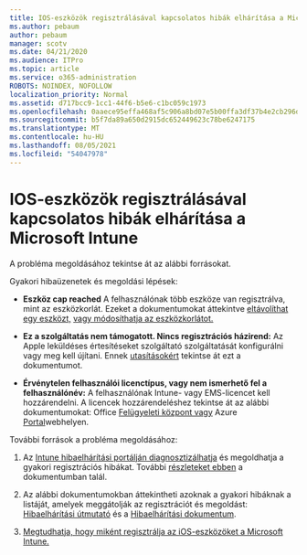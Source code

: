 ```yaml
---
title: IOS-eszközök regisztrálásával kapcsolatos hibák elhárítása a Microsoft Intune
ms.author: pebaum
author: pebaum
manager: scotv
ms.date: 04/21/2020
ms.audience: ITPro
ms.topic: article
ms.service: o365-administration
ROBOTS: NOINDEX, NOFOLLOW
localization_priority: Normal
ms.assetid: d717bcc9-1cc1-44f6-b5e6-c1bc059c1973
ms.openlocfilehash: 0aaece95effa468af5c906a8bd07e5b00ffa3df37b4e2cb296d64108efec94e9
ms.sourcegitcommit: b5f7da89a650d2915dc652449623c78be6247175
ms.translationtype: MT
ms.contentlocale: hu-HU
ms.lasthandoff: 08/05/2021
ms.locfileid: "54047978"
---
```

# <a name="troubleshoot-issues-with-enrolling-ios-devices-in-microsoft-intune"></a>IOS-eszközök regisztrálásával kapcsolatos hibák elhárítása a Microsoft Intune

A probléma megoldásához tekintse át az alábbi forrásokat. 
  
Gyakori hibaüzenetek és megoldási lépések:
  
- **Eszköz cap reached** A felhasználónak több eszköze van regisztrálva, mint az eszközkorlát. Ezeket a dokumentumokat áttekintve [eltávolíthat egy eszközt,](https://docs.microsoft.com/intune/devices-wipe) [vagy módosíthatja az eszközkorlátot.](https://docs.microsoft.com/intune/enrollment-restrictions-set#set-device-limit-restrictions)
    
- **Ez a szolgáltatás nem támogatott. Nincs regisztrációs házirend:** Az Apple leküldéses értesítéseket szolgáltató szolgáltatását konfigurálni vagy meg kell újítani. Ennek [utasításokért](https://docs.microsoft.com/intune/apple-mdm-push-certificate-get) tekintse át ezt a dokumentumot. 
    
- **Érvénytelen felhasználói licenctípus, vagy nem ismerhető fel a felhasználónév:** A felhasználónak Intune- vagy EMS-licencet kell hozzárendelni. A licencek hozzárendeléshez tekintse át az alábbi dokumentumokat: Office [Felügyeleti központ vagy](https://docs.microsoft.com/intune/licenses-assign) Azure [Portal](https://docs.microsoft.com/azure/active-directory/license-users-groups)webhelyen.
    
További források a probléma megoldásához:
  
1. Az [Intune hibaelhárítási portálján diagnosztizálhatja](https://devicemanagement.microsoft.com/#blade/Microsoft_Intune_DeviceSettings/TroubleshootBlade) és megoldhatja a gyakori regisztrációs hibákat. További [részleteket ebben](https://docs.microsoft.com/intune/help-desk-operators) a dokumentumban talál. 
    
2. Az alábbi dokumentumokban áttekintheti azoknak a gyakori hibáknak a listáját, amelyek meggátolják az regisztrációt és megoldást: [Hibaelhárítási útmutató](https://support.microsoft.com/help/4039809/troubleshooting-ios-device-enrollment-in-intune) és a [Hibaelhárítási dokumentum](https://docs.microsoft.com/troubleshoot/mem/intune/troubleshoot-device-enrollment-in-intune).
    
3. [Megtudhatja, hogy miként regisztrálja az iOS-eszközöket a Microsoft Intune.](https://docs.microsoft.com/intune/ios-enroll)
    

